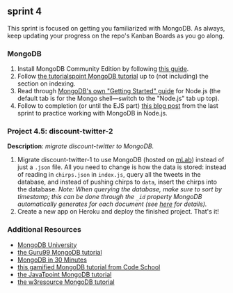 ## sprint 4
This sprint is focused on getting you familiarized with MongoDB. As always, keep updating your progress on the repo's Kanban Boards as you go along.

### MongoDB
1. Install MongoDB Community Edition by following [this guide](https://docs.mongodb.com/manual/administration/install-community/).
2. Follow [the tutorialspoint MongoDB tutorial](https://www.tutorialspoint.com/mongodb/index.htm) up to (not including) the section on indexing.
3. Read through [MongoDB's own "Getting Started" guide](https://docs.mongodb.com/manual/tutorial/getting-started/) for Node.js (the default tab is for the Mongo shell&mdash;switch to the "Node.js" tab up top).
4. Follow to completion (or until the EJS part) [this blog post](https://zellwk.com/blog/crud-express-mongodb/) from the last sprint to practice working with MongoDB in Node.js.

### Project 4.5: discount-twitter-2
__Description__: *migrate discount-twitter to MongoDB.*
1. Migrate discount-twitter-1 to use MongoDB (hosted on [mLab](https://mlab.com/)) instead of just a `.json` file. All you need to change is how the data is stored: instead of reading in `chirps.json` in `index.js`, query all the tweets in the database, and instead of pushing chirps to `data`, insert the chirps into the database. *Note: When querying the database, make sure to sort by timestamp; this can be done through the `_id` property MongoDB automatically generates for each document (see [here](https://stackoverflow.com/questions/24501756/sort-mongodb-documents-by-timestamp-in-desc-order) for details).*
2. Create a new app on Heroku and deploy the finished project. That's it!

### Additional Resources
+ [MongoDB University](https://university.mongodb.com/)
+ [the Guru99 MongoDB tutorial](https://www.guru99.com/mongodb-tutorials.html)
+ [MongoDB in 30 Minutes](https://www.youtube.com/watch?v=pWbMrx5rVBE)
+ [this gamified MongoDB tutorial from Code School](https://www.codeschool.com/courses/the-magical-marvels-of-mongodb)
+ [the JavaTpoint MongoDB tutorial](https://www.javatpoint.com/mongodb-tutorial)
+ [the w3resource MongoDB tutorial](https://www.w3resource.com/mongodb/introduction-mongodb.php)